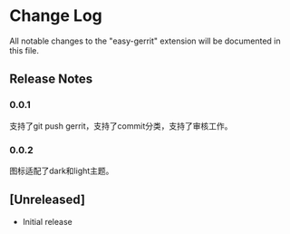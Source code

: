 # Change Log

All notable changes to the "easy-gerrit" extension will be documented in this file.
## Release Notes
### 0.0.1
支持了git push gerrit，支持了commit分类，支持了审核工作。
### 0.0.2
图标适配了dark和light主题。

## [Unreleased]

- Initial release
